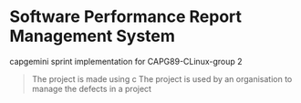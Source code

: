 # Software Performance Report Management System
capgemini sprint implementation for CAPG89-CLinux-group 2 
>  The project is made using c
>  The project is used by an organisation to manage the defects in a project
